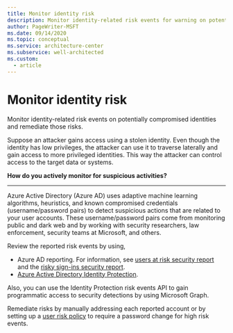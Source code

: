 ```yaml
---
title: Monitor identity risk
description: Monitor identity-related risk events for warning on potentially compromised identities and remediate those risks.
author: PageWriter-MSFT
ms.date: 09/14/2020
ms.topic: conceptual
ms.service: architecture-center
ms.subservice: well-architected
ms.custom:
  - article
---
```


# Monitor identity risk

Monitor identity-related risk events on potentially compromised identities and remediate those risks.

Suppose an attacker gains access using a stolen identity. Even though the identity has low privileges, the attacker can use it to traverse laterally and gain access to more privileged identities. This way the attacker can control access to the target data or systems.

**How do you actively monitor for suspicious activities?**
***

Azure Active Directory (Azure AD) uses adaptive machine learning algorithms, heuristics, and known compromised credentials (username/password pairs) to detect suspicious actions that are related to your user accounts. These username/password pairs come from monitoring public and dark web and by working with security researchers, law enforcement, security teams at Microsoft, and others. 

Review the reported risk events by using,

- Azure AD reporting. For information, see [users at risk security report](/azure/active-directory/reports-monitoring/concept-user-at-risk) and the [risky sign-ins security report](/azure/active-directory/reports-monitoring/concept-risky-sign-ins).
- [Azure Active Directory Identity Protection](/azure/active-directory/active-directory-identityprotection).


Also, you can use the Identity Protection risk events API to gain programmatic access to security detections by using Microsoft Graph.

Remediate risks by manually addressing each reported account or by setting up a [user risk policy](/azure/active-directory/identity-protection/howto-user-risk-policy) to require a password change for high risk events. 

